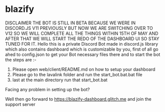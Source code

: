 # blazify

DISCLAIMER
THE BOT IS STILL IN BETA BECAUSE WE WERE IN DISCORD.JS V11 PREVIOUSLY BUT NOW WE ARE SWITCHING OVER TO V12 SO WE WILL COMPLETE ALL THE THINGS WITHIN 15TH OF MAY AND AFTER THAT WE WILL START THE REDO OF THE DASHBOARD UI SO STAY TUNED FOR IT.
Hello this is a private Discord Bot made in discord.js library which also contains dashboard which is customizable by you, first of all go ahed to config.json to get your Bot necessary files there and to start the bot the steps are :-
1) Please open web/client/README.md on how to setup your dashboard 
2) Please go to the lavalink folder and run the start_bot.bat.bat file
3) last at the main directory run that start_bot.bat

Facing any problem in setting up the bot?

Well then go forward to https://blazify-dashboard.glitch.me and join the support server
